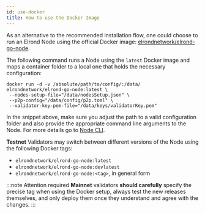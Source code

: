 ```yaml
---
id: use-docker
title: How to use the Docker Image
---
```


As an alternative to the recommended installation flow, one could choose to run an Elrond Node using the official Docker image: [elrondnetwork/elrond-go-node](https://hub.docker.com/r/elrondnetwork/elrond-go-node).

The following command runs a Node using the `latest` Docker image and maps a container folder to a local one that holds the necessary configuration:



```
docker run -d -v /absolute/path/to/config/:/data/ elrondnetwork/elrond-go-node:latest \
 --nodes-setup-file="/data/nodesSetup.json" \
 --p2p-config="/data/config/p2p.toml" \
 --validator-key-pem-file="/data/keys/validatorKey.pem"
```

In the snippet above, make sure you adjust the path to a valid configuration folder and also provide the appropriate command line arguments to the Node. For more details go to [Node CLI](https://docs.elrond.com/validators/node-cli).

**Testnet** Validators may switch between different versions of the Node using the following Docker tags:

- `elrondnetwork/elrond-go-node:latest`
- `elrondnetwork/elrond-go-node:devlatest`
- `elrondnetwork/elrond-go-node:<tag>`, in general form

:::note Attention required
**Mainnet** validators **should carefully** specify the precise tag when using the Docker setup, always test the new releases themselves, and only deploy them once they understand and agree with the changes.
:::